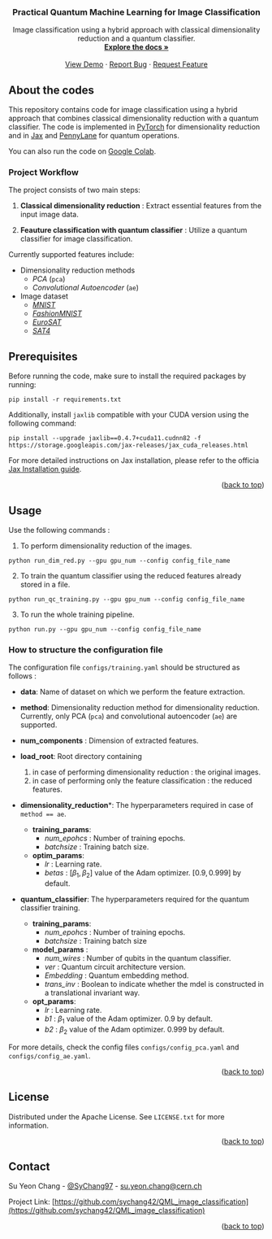 <!--Back to the top -->
<a name="readme-top"></a>


<div align="center">
<h3 align="center">Practical Quantum Machine Learning for Image Classification</h3>
  <p align="center">
     Image classification using a hybrid approach with classical dimensionality reduction and a quantum classifier.
    <br />
    <a href="https://github.com/github_username/repo_name"><strong>Explore the docs »</strong></a>
    <br />
    <br />
    <a href="https://github.com/github_username/repo_name">View Demo</a>
    ·
    <a href="https://github.com/sychang42/QML_image_classification/issues">Report Bug</a>
    ·
    <a href="https://github.com/sychang42/QML_image_classification/issues">Request Feature</a>
  </p>
</div>


## About the codes

This repository contains code for image classification using a hybrid approach that combines classical dimensionality reduction with a quantum classifier. The code is implemented in [PyTorch](link_to_pytorch) for dimensionality reduction and in [Jax](https://github.com/google/jax) and [PennyLane](https://github.com/PennyLaneAI/pennylane) for quantum operations.

You can also run the code on [Google Colab](https://colab.research.google.com/drive/1ZuPgz3mkVcIMVG9BZ0UCpw7PhfHQXHXu?usp=sharing). 

### Project Workflow

The project consists of two main steps:

1. __Classical dimensionality reduction__ : Extract essential features from the input image data. 

2. __Feauture classification with quantum classifier__ : Utilize a quantum classifier for image classification. 


Currently supported features include:
- Dimensionality reduction methods
    - *PCA* (``pca``)
    - *Convolutional Autoencoder* (``ae``)
- Image dataset 
    - [*MNIST*](https://pytorch.org/vision/0.15/generated/torchvision.datasets.MNIST.html#torchvision.datasets.MNIST)
    - [*FashionMNIST*](https://pytorch.org/vision/stable/generated/torchvision.datasets.FashionMNIST.html)
    - [*EuroSAT*](https://github.com/phelber/EuroSAT)
    - [*SAT4*](https://csc.lsu.edu/~saikat/deepsat/)

## Prerequisites
Before running the code, make sure to install the required packages by running:

```
pip install -r requirements.txt
```

Additionally, install `jaxlib` compatible with your CUDA version using the following command:

```
pip install --upgrade jaxlib==0.4.7+cuda11.cudnn82 -f https://storage.googleapis.com/jax-releases/jax_cuda_releases.html
```

For more detailed instructions on Jax installation, please refer to the officia [Jax Installation guide](https://jax.readthedocs.io/en/latest/installation.html). 

<p align="right">(<a href="#readme-top">back to top</a>)</p>


## Usage

Use the following commands  :

1. To perform dimensionality reduction of the images. 

```
python run_dim_red.py --gpu gpu_num --config config_file_name
```

2. To train the quantum classifier using the reduced features already stored in a file. 

```
python run_qc_training.py --gpu gpu_num --config config_file_name
```


3. To run the whole training pipeline. 

```
python run.py --gpu gpu_num --config config_file_name
```

### How to structure the configuration file

The configuration file `configs/training.yaml` should be structured as follows : 

* __data__: Name of dataset on which we perform the feature extraction. 
* __method__:  Dimensionality reduction method for dimensionality reduction. Currently, only PCA (``pca``) and convolutional autoencoder (``ae``) are supported.
* __num_components__ : Dimension of extracted features. 
* __load_root__: Root directory containing 
  1. in case of performing dimensionality reduction : the original images. 
  2. in case of performing only the feature classification :  the reduced features.

* __dimensionality_reduction__*: The hyperparameters required in case of ``method == ae``.
  - __training_params__: 
    - *num_epohcs* : Number of training epochs. 
    - *batchsize* : Training batch size.
  - __optim_params__: 
    - *lr* : Learning rate. 
    - *betas* : $[\beta_1, \beta_2]$ value of the Adam optimizer. $[0.9,  0.999]$ by default. 


* __quantum_classifier__: The hyperparameters required for the quantum classifier training.
  - __training_params__: 
    - *num_epohcs* : Number of training epochs. 
    - *batchsize* : Training batch size
  - __model_params__ :   
    - *num_wires* : Number of qubits in the quantum classifier.  
    - *ver* :  Quantum circuit architecture version.  
    - *Embedding* :  Quantum embedding method.  
    - *trans_inv* : Boolean to indicate whether the mdel is constructed in a translational invariant way.  
  - __opt_params__: 
    - *lr* : Learning rate. 
    - *b1* : $\beta_1$ value of the Adam optimizer. 0.9 by default. 
    - *b2* : $\beta_2$ value of the Adam optimizer. 0.999 by default.

For more details, check the config files ``configs/config_pca.yaml`` and ``configs/config_ae.yaml``. 

<p align="right">(<a href="#readme-top">back to top</a>)</p>



## License

Distributed under the Apache License. See `LICENSE.txt` for more information.

<p align="right">(<a href="#readme-top">back to top</a>)</p>


<!-- CONTACT -->
## Contact

Su Yeon Chang - [@SyChang97](https://twitter.com/SyChang97) - su.yeon.chang@cern.ch

Project Link: [https://github.com/sychang42/QML_image_classification](https://github.com/sychang42/QML_image_classification)

<p align="right">(<a href="#readme-top">back to top</a>)</p>



